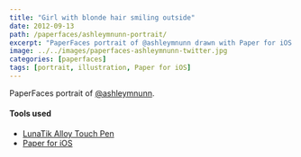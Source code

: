 ```yaml
---
title: "Girl with blonde hair smiling outside"
date: 2012-09-13
path: /paperfaces/ashleymnunn-portrait/
excerpt: "PaperFaces portrait of @ashleymnunn drawn with Paper for iOS on an iPad."
image: ../../images/paperfaces-ashleymnunn-twitter.jpg
categories: [paperfaces]
tags: [portrait, illustration, Paper for iOS]
---
```


PaperFaces portrait of [@ashleymnunn](https://twitter.com/ashleymnunn).

#### Tools used

- [LunaTik Alloy Touch Pen](https://www.amazon.com/gp/product/B00821TR7G/ref=as_li_ss_tl?ie=UTF8&tag=mademist-20&linkCode=as2&camp=1789&creative=390957&creativeASIN=B00821TR7G)
- [Paper for iOS](https://paper.bywetransfer.com/)
